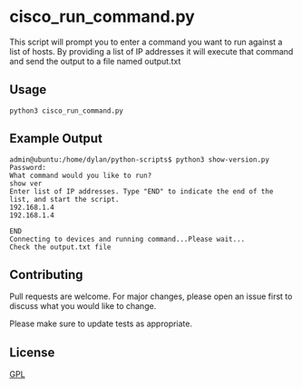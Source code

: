 # cisco_run_command.py

This script will prompt you to enter a command you want to run against a list of hosts. By providing a list of IP addresses it will execute that command and send the output to a file named output.txt

## Usage

```python3
python3 cisco_run_command.py
```
## Example Output
```python3
admin@ubuntu:/home/dylan/python-scripts$ python3 show-version.py
Password:
What command would you like to run?
show ver
Enter list of IP addresses. Type "END" to indicate the end of the list, and start the script.
192.168.1.4
192.168.1.4

END
Connecting to devices and running command...Please wait...
Check the output.txt file
```

## Contributing
Pull requests are welcome. For major changes, please open an issue first to discuss what you would like to change.

Please make sure to update tests as appropriate.

## License
[GPL](https://choosealicense.com/licenses/gpl-3.0/)
